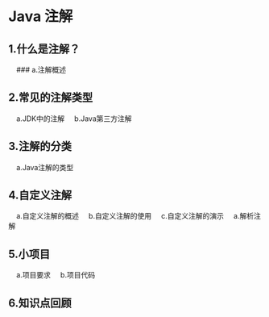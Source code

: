 # Java 注解


## 1.什么是注解？
&nbsp;&nbsp;&nbsp;&nbsp;### a.注解概述

## 2.常见的注解类型
&nbsp;&nbsp;&nbsp;&nbsp;a.JDK中的注解
&nbsp;&nbsp;&nbsp;&nbsp;b.Java第三方注解

## 3.注解的分类
&nbsp;&nbsp;&nbsp;&nbsp;a.Java注解的类型

## 4.自定义注解
&nbsp;&nbsp;&nbsp;&nbsp;a.自定义注解的概述
&nbsp;&nbsp;&nbsp;&nbsp;b.自定义注解的使用
&nbsp;&nbsp;&nbsp;&nbsp;c.自定义注解的演示
&nbsp;&nbsp;&nbsp;&nbsp;a.解析注解

## 5.小项目
&nbsp;&nbsp;&nbsp;&nbsp;a.项目要求
&nbsp;&nbsp;&nbsp;&nbsp;b.项目代码

## 6.知识点回顾
